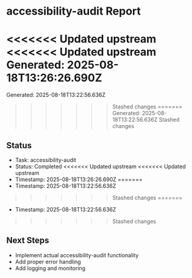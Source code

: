# accessibility-audit Report

<<<<<<< Updated upstream
<<<<<<< Updated upstream
Generated: 2025-08-18T13:26:26.690Z
=======
Generated: 2025-08-18T13:22:56.636Z
>>>>>>> Stashed changes
=======
Generated: 2025-08-18T13:22:56.636Z
>>>>>>> Stashed changes

## Status
- Task: accessibility-audit
- Status: Completed
<<<<<<< Updated upstream
<<<<<<< Updated upstream
- Timestamp: 2025-08-18T13:26:26.690Z
=======
- Timestamp: 2025-08-18T13:22:56.636Z
>>>>>>> Stashed changes
=======
- Timestamp: 2025-08-18T13:22:56.636Z
>>>>>>> Stashed changes

## Next Steps
- Implement actual accessibility-audit functionality
- Add proper error handling
- Add logging and monitoring

